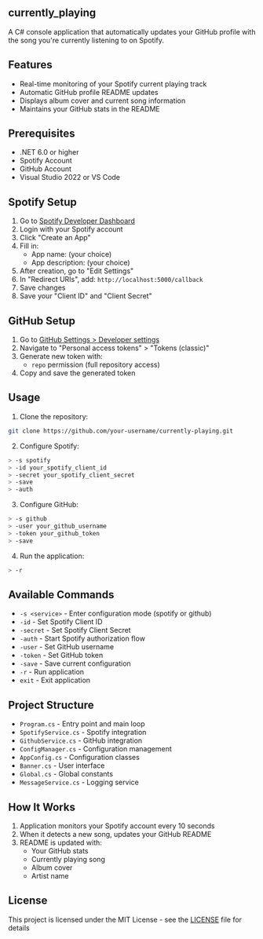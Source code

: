 ## currently_playing

A C# console application that automatically updates your GitHub profile with the song you're currently listening to on Spotify.

## Features

- Real-time monitoring of your Spotify current playing track
- Automatic GitHub profile README updates
- Displays album cover and current song information
- Maintains your GitHub stats in the README

## Prerequisites

- .NET 6.0 or higher
- Spotify Account
- GitHub Account
- Visual Studio 2022 or VS Code

## Spotify Setup

1. Go to [Spotify Developer Dashboard](https://developer.spotify.com/dashboard)
2. Login with your Spotify account
3. Click "Create an App"
4. Fill in:
   - App name: (your choice)
   - App description: (your choice)
5. After creation, go to "Edit Settings"
6. In "Redirect URIs", add: `http://localhost:5000/callback`
7. Save changes
8. Save your "Client ID" and "Client Secret"

## GitHub Setup

1. Go to [GitHub Settings > Developer settings](https://github.com/settings/developer)
2. Navigate to "Personal access tokens" > "Tokens (classic)"
3. Generate new token with:
   - `repo` permission (full repository access)
4. Copy and save the generated token

## Usage

1. Clone the repository:
```bash
git clone https://github.com/your-username/currently-playing.git
```

2. Configure Spotify:
```bash
> -s spotify
> -id your_spotify_client_id
> -secret your_spotify_client_secret
> -save
> -auth
```

3. Configure GitHub:
```bash
> -s github
> -user your_github_username
> -token your_github_token
> -save
```

4. Run the application:
```bash
> -r
```

## Available Commands

- `-s <service>` - Enter configuration mode (spotify or github)
- `-id` - Set Spotify Client ID
- `-secret` - Set Spotify Client Secret
- `-auth` - Start Spotify authorization flow
- `-user` - Set GitHub username
- `-token` - Set GitHub token
- `-save` - Save current configuration
- `-r` - Run application
- `exit` - Exit application

## Project Structure

- `Program.cs` - Entry point and main loop
- `SpotifyService.cs` - Spotify integration
- `GithubService.cs` - GitHub integration
- `ConfigManager.cs` - Configuration management
- `AppConfig.cs` - Configuration classes
- `Banner.cs` - User interface
- `Global.cs` - Global constants
- `MessageService.cs` - Logging service

## How It Works

1. Application monitors your Spotify account every 10 seconds
2. When it detects a new song, updates your GitHub README
3. README is updated with:
   - Your GitHub stats
   - Currently playing song
   - Album cover
   - Artist name

## License

This project is licensed under the MIT License - see the [LICENSE](LICENSE) file for details
